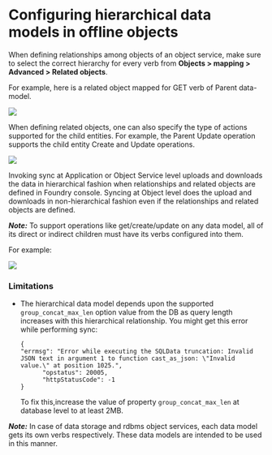 Configuring hierarchical data models in offline objects
=======================================================

When defining relationships among objects of an object service, make sure to select the correct hierarchy for every verb from **Objects > mapping > Advanced > Related objects**.

For example, here is a related object mapped for GET verb of Parent data-model.

![](Resources/Images/get_verb_parent_data_model.png)

When defining related objects, one can also specify the type of actions supported for the child entities. For example, the Parent Update operation supports the child entity Create and Update operations. 

![](Resources/Images/supported_actions_for_child_entitites.png)

Invoking sync at Application or Object Service level uploads and downloads the data in hierarchical fashion when relationships and related objects are defined in Foundry console. Syncing at Object level does the upload and downloads in non-hierarchical fashion even if the relationships and related objects are defined.

**_Note:_** To support operations like get/create/update on any data model, all of its direct or indirect children must have its verbs configured into them.

For example:

![](Resources/Images/child_with_verbs_configured.png)

### Limitations

- The hierarchical data model depends upon the supported `group_concat_max_len` option value from the DB as query length increases with this hierarchical relationship. You might get this error while performing sync:
    
    ```
    {
    "errmsg": "Error while executing the SQLData truncation: Invalid JSON text in argument 1 to function cast_as_json: \"Invalid value.\" at position 1025.",
          "opstatus": 20005,
          "httpStatusCode": -1
    }
    ```
    
    To fix this,increase the value of property `group_concat_max_len` at database level to at least 2MB.

**_Note:_** In case of data storage and rdbms object services, each data model gets its own verbs respectively. These data models are intended to be used in this manner.
